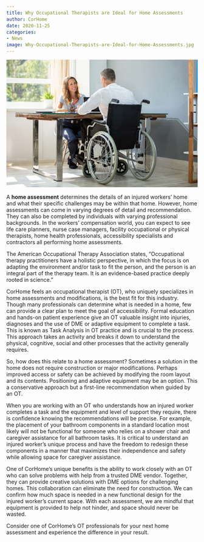 ```yaml
---
title: Why Occupational Therapists are Ideal for Home Assessments
author: CorHome
date: 2020-11-25
categories: 
- News
image: Why-Occupational-Therapists-are-Ideal-for-Home-Assessments.jpg
---
```

![Man in wheelchair sitting at a table having a home assessment with an Occupational Therapist](Why-Occupational-Therapists-are-Ideal-for-Home-Assessments.jpg)

A <strong>home assessment</strong> determines the details of an injured workers’ home and what their specific challenges may be within that home. However, home assessments can come in varying degrees of detail and recommendation. They can also be completed by individuals with varying professional backgrounds. In the workers’ compensation world, you can expect to see life care planners, nurse case managers, facility occupational or physical therapists, home health professionals, accessibility specialists and contractors all performing home assessments.

The American Occupational Therapy Association states,  “Occupational therapy practitioners have a holistic perspective, in which the focus is on adapting the environment and/or task to fit the person, and the person is an integral part of the therapy team. It is an evidence-based practice deeply rooted in science.”

CorHome feels an occupational therapist (OT), who uniquely specializes in home assessments and modifications, is the best fit for this industry. Though many professionals can determine what is needed in a home, few can provide a clear plan to meet the goal of accessibility. Formal education and hands-on patient experience give an OT valuable insight into injuries, diagnoses and the use of DME or adaptive equipment to complete a task. This is known as Task Analysis in OT practice and is crucial to the process. This approach takes an activity and breaks it down to understand the physical, cognitive, social and other processes that the activity generally requires.

So, how does this relate to a home assessment? Sometimes a solution in the home does not require construction or major modifications. Perhaps improved access or safety can be achieved by modifying the room layout and its contents. Positioning and adaptive equipment may be an option. This a conservative approach but a first-line recommendation when guided by an OT.

When you are working with an OT who understands how an injured worker completes a task and the equipment and level of support they require, there is confidence knowing the recommendations will be precise. For example, the placement of your bathroom components in a standard location most likely will not be functional for someone who relies on a shower chair and caregiver assistance for all bathroom tasks. It is critical to understand an injured worker’s unique process and have the freedom to redesign these components in a manner that maximizes their independence and safety while allowing space for caregiver assistance.

One of CorHome’s unique benefits is the ability to work closely with an OT who can solve problems with help from a trusted DME vendor. Together, they can provide creative solutions with DME options for challenging homes. This collaboration can eliminate the need for construction. We can confirm how much space is needed in a new functional design for the injured worker’s current space. With each assessment, we are mindful that equipment is provided to help not hinder, and space should never be wasted.

Consider one of CorHome’s OT professionals for your next home assessment and experience the difference in your result.